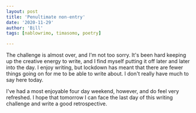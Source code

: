 ```yaml
---
layout: post
title: 'Penultimate non-entry'
date: '2020-11-29'
author: 'Bill'
tags: [nablowrimo, timasomo, poetry]

---
```


The challenge is almost over, and I'm not too sorry. It's been hard keeping up the creative energy to write, and I find myself putting it off later and later into the day. I enjoy writing, but lockdown has meant that there are fewer things going on for me to be able to write about. I don't really have much to say here today.

I've had a most enjoyable four day weekend, however, and do feel very refreshed. I hope that tomorrow I can face the last day of this writing challenge and write a good retrospective.

